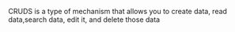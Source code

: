 CRUDS is a type of mechanism that allows you to create data, read data,search data, edit it, and delete those data 
